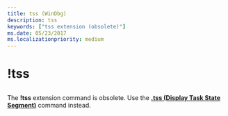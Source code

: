 ```yaml
---
title: tss (WinDbg)
description: tss
keywords: ["tss extension (obsolete)"]
ms.date: 05/23/2017
ms.localizationpriority: medium
---
```


# !tss


## <span id="ddk__tss_dbg"></span><span id="DDK__TSS_DBG"></span>


The **!tss** extension command is obsolete. Use the [**.tss (Display Task State Segment)**](-tss--display-task-state-segment-.md) command instead.

 

 





